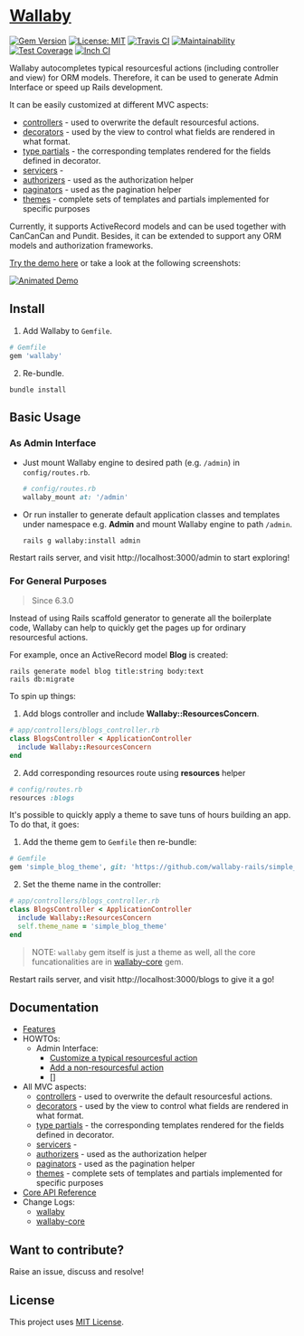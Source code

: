 # [Wallaby](https://github.com/wallaby-rails/wallaby)

[![Gem Version](https://badge.fury.io/rb/wallaby.svg)](https://badge.fury.io/rb/wallaby)
[![License: MIT](https://img.shields.io/badge/License-MIT-yellow.svg)](https://opensource.org/licenses/MIT)
[![Travis CI](https://travis-ci.org/wallaby-rails/wallaby.svg?branch=master)](https://travis-ci.org/wallaby-rails/wallaby)
[![Maintainability](https://api.codeclimate.com/v1/badges/5b94a30d79f3b6d8c4ce/maintainability)](https://codeclimate.com/github/wallaby-rails/wallaby/maintainability)
[![Test Coverage](https://api.codeclimate.com/v1/badges/5b94a30d79f3b6d8c4ce/test_coverage)](https://codeclimate.com/github/wallaby-rails/wallaby/test_coverage)
[![Inch CI](https://inch-ci.org/github/wallaby-rails/wallaby.svg?branch=master)](https://inch-ci.org/github/wallaby-rails/wallaby)

Wallaby autocompletes typical resourcesful actions (including controller and view) for ORM models. Therefore, it can be used to generate Admin Interface or speed up Rails development.

It can be easily customized at different MVC aspects:

- [controllers](https://github.com/wallaby-rails/wallaby/blob/master/docs/controllers.md) - used to overwrite the default resourcesful actions.
- [decorators](https://github.com/wallaby-rails/wallaby/blob/master/docs/decorator.md) - used by the view to control what fields are rendered in what format.
- [type partials](https://github.com/wallaby-rails/wallaby/blob/master/docs/view.md) - the corresponding templates rendered for the fields defined in decorator.
- [servicers](https://github.com/wallaby-rails/wallaby/blob/master/docs/servicer.md) -
- [authorizers](https://github.com/wallaby-rails/wallaby/blob/master/docs/authorizer.md) - used as the authorization helper
- [paginators](https://github.com/wallaby-rails/wallaby/blob/master/docs/paginator.md) - used as the pagination helper
- [themes](https://github.com/wallaby-rails/wallaby/blob/master/docs/theme.md) - complete sets of templates and partials implemented for specific purposes

Currently, it supports ActiveRecord models and can be used together with CanCanCan and Pundit. Besides, it can be extended to support any ORM models and authorization frameworks.

[Try the demo here](https://wallaby-demo.herokuapp.com/admin/) or take a look at the following screenshots:

[![Animated Demo](https://raw.githubusercontent.com/wallaby-rails/wallaby/master/docs/demo-animated.gif)](https://raw.githubusercontent.com/wallaby-rails/wallaby/master/docs/demo-animated.gif)

## Install

1. Add Wallaby to `Gemfile`.

  ```ruby
  # Gemfile
  gem 'wallaby'
  ```

2. Re-bundle.

  ```shell
  bundle install
  ```

## Basic Usage

### As Admin Interface

- Just mount Wallaby engine to desired path (e.g. `/admin`) in `config/routes.rb`.

  ```ruby
  # config/routes.rb
  wallaby_mount at: '/admin'
  ```

- Or run installer to generate default application classes and templates under namespace e.g. **Admin** and mount Wallaby engine to path `/admin`.

  ```shell
  rails g wallaby:install admin
  ```

Restart rails server, and visit http://localhost:3000/admin to start exploring!

### For General Purposes

> Since 6.3.0

Instead of using Rails scaffold generator to generate all the boilerplate code, Wallaby can help to quickly get the pages up for ordinary resourcesful actions.

For example, once an ActiveRecord model **Blog** is created:

```shell
rails generate model blog title:string body:text
rails db:migrate
```

To spin up things:

1. Add blogs controller and include **Wallaby::ResourcesConcern**.

  ```ruby
  # app/controllers/blogs_controller.rb
  class BlogsController < ApplicationController
    include Wallaby::ResourcesConcern
  end
  ```

2. Add corresponding resources route using **resources** helper

  ```ruby
  # config/routes.rb
  resources :blogs
  ```

It's possible to quickly apply a theme to save tuns of hours building an app. To do that, it goes:

1. Add the theme gem to `Gemfile` then re-bundle:

  ```ruby
  # Gemfile
  gem 'simple_blog_theme', git: 'https://github.com/wallaby-rails/simple_blog_theme.git', branch: 'master'
  ```

2. Set the theme name in the controller:

  ```ruby
  # app/controllers/blogs_controller.rb
  class BlogsController < ApplicationController
    include Wallaby::ResourcesConcern
    self.theme_name = 'simple_blog_theme'
  end
  ```

> NOTE: `wallaby` gem itself is just a theme as well, all the core funcationalities are in [wallaby-core](https://github.com/wallaby-rails/wallaby-core) gem.

Restart rails server, and visit http://localhost:3000/blogs to give it a go!

## Documentation

- [Features](https://github.com/wallaby-rails/wallaby/blob/master/docs/features.md)
- HOWTOs:
  - Admin Interface:
    - [Customize a typical resourcesful action]()
    - [Add a non-resourcesful action]()
    - []
- All MVC aspects:
  - [controllers](https://github.com/wallaby-rails/wallaby/blob/master/docs/controllers.md) - used to overwrite the default resourcesful actions.
  - [decorators](https://github.com/wallaby-rails/wallaby/blob/master/docs/decorator.md) - used by the view to control what fields are rendered in what format.
  - [type partials](https://github.com/wallaby-rails/wallaby/blob/master/docs/view.md) - the corresponding templates rendered for the fields defined in decorator.
  - [servicers](https://github.com/wallaby-rails/wallaby/blob/master/docs/servicer.md) -
  - [authorizers](https://github.com/wallaby-rails/wallaby/blob/master/docs/authorizer.md) - used as the authorization helper
  - [paginators](https://github.com/wallaby-rails/wallaby/blob/master/docs/paginator.md) - used as the pagination helper
  - [themes](https://github.com/wallaby-rails/wallaby/blob/master/docs/theme.md) - complete sets of templates and partials implemented for specific purposes
- [Core API Reference](https://www.rubydoc.info/gems/wallaby-core)
- Change Logs:
  - [wallaby](https://github.com/wallaby-rails/wallaby/blob/master/CHANGELOG.md)
  - [wallaby-core](https://github.com/wallaby-rails/wallaby-core/blob/master/CHANGELOG.md)

## Want to contribute?

Raise an issue, discuss and resolve!

## License

This project uses [MIT License](https://github.com/wallaby-rails/wallaby/blob/master/LICENSE).
